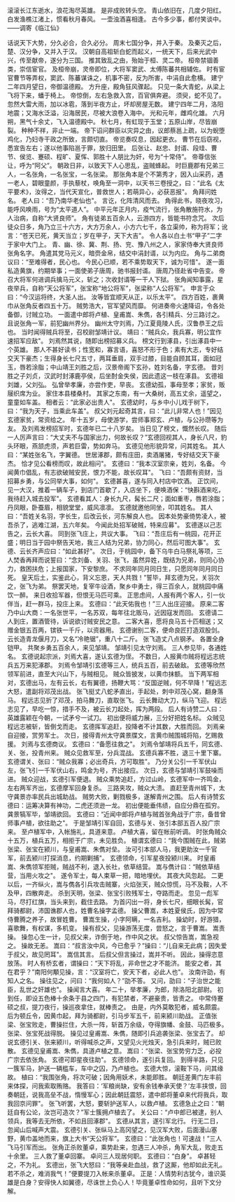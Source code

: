 滚滚长江东逝水，浪花淘尽英雄。
是非成败转头空。
青山依旧在，几度夕阳红。
白发渔樵江渚上，惯看秋月春风。
一壶浊酒喜相逢。
古今多少事，都付笑谈中。
——调寄《临江仙》

话说天下大势，分久必合，合久必分。
周末七国分争，并入于秦。
及秦灭之后，楚、汉分争，又并入于汉。
汉朝自高祖斩白蛇而起义，一统天下，后来光武中兴，传至献帝，遂分为三国。
推其致乱之由，殆始于桓、灵二帝。
桓帝禁锢善类，崇信宦官。
及桓帝崩，灵帝即位，大将军窦武、太傅陈蕃共相辅佐。
时有宦官曹节等弄权，窦武、陈蕃谋诛之，机事不密，反为所害，中涓自此愈横。
建宁二年四月望日，帝御温德殿。
方升座，殿角狂风骤起。
只见一条大青蛇，从梁上飞将下来，蟠于椅上。
帝惊倒，左右急救入宫，百官俱奔避。
须臾，蛇不见了。
忽然大雷大雨，加以冰雹，落到半夜方止，坏却房屋无数。
建宁四年二月，洛阳地震；又海水泛溢，沿海居民，尽被大浪卷入海中。
光和元年，雌鸡化雄。
六月朔，黑气十余丈，飞入温德殿中。
秋七月，有虹现于玉堂；五原山岸，尽皆崩裂。
种种不祥，非止一端。
帝下诏问群臣以灾异之由，议郎蔡邕上疏，以为蜺堕鸡化，乃妇寺干政之所致，言颇切直。
帝览奏叹息，因起更衣。
曹节在后窃视，悉宣告左右；遂以他事陷邕于罪，放归田里。
后张让、赵忠、封谞、段珪、曹节、侯览、蹇硕、程旷、夏恽、郭胜十人朋比为奸，号为“十常侍”。
帝尊信张让，呼为“阿父”。
朝政日非，以致天下人心思乱，盗贼蜂起。
时巨鹿郡有兄弟三人，一名张角，一名张宝，一名张梁。
那张角本是个不第秀才，因入山采药，遇一老人，碧眼童颜，手执藜杖，唤角至一洞中，以天书三卷授之，曰：“此名《太平要术》，汝得之，当代天宣化，普救世人；若萌异心，必获恶报"。
角拜问姓名。
老人曰：“吾乃南华老仙也"。
言讫，化阵清风而去。
角得此书，晓夜攻习，能呼风唤雨，号为“太平道人”。
中平元年正月内，疫气流行，张角散施符水，为人治病，自称“大贤良师”。
角有徒弟五百余人，云游四方，皆能书符念咒。
次后徒众日多，角乃立三十六方，大方万余人，小方六七千，各立渠帅，称为将军；讹言：“苍天已死，黄天当立；岁在甲子，天下大吉"。
令人各以白土书“甲子”二字于家中大门上。
青、幽、徐、冀、荆、扬、兖、豫八州之人，家家侍奉大贤良师张角名字。
角遣其党马元义，暗赍金帛，结交中涓封谞，以为内应。
角与二弟商议曰：“至难得者，民心也。
今民心已顺，若不乘势取天下，诚为可惜"。
遂一面私造黄旗，约期举事；一面使弟子唐周，驰书报封谞。
唐周乃径赴省中告变。
帝召大将军何进调兵擒马元义，斩之；次收封谞等一干人下狱。
张角闻知事露，星夜举兵，自称“天公将军”，张宝称“地公将军”，张梁称“人公将军”。
申言于众曰：“今汉运将终，大圣人出。
汝等皆宜顺天从正，以乐太平”。
四方百姓，裹黄巾从张角反者四五十万。
贼势浩大，官军望风而靡。
何进奏帝火速降诏，令各处备御，讨贼立功。
一面遣中郎将卢植、皇甫嵩、朱儁，各引精兵、分三路讨之。
且说张角一军，前犯幽州界分。
幽州太守刘焉，乃江夏竟陵人氏，汉鲁恭王之后也。
当时闻得贼兵将至，召校尉邹靖计议。
靖曰：“贼兵众，我兵寡，明公宜作速招军应敌"。
刘焉然其说，随即出榜招募义兵。
榜文行到涿县，引出涿县中一个英雄。
那人不甚好读书；性宽和，寡言语，喜怒不形于色；素有大志，专好结交天下豪杰；生得身长七尺五寸，两耳垂肩，双手过膝，目能自顾其耳，面如冠玉，唇若涂脂；中山靖王刘胜之后，汉景帝阁下玄孙，姓刘名备，字玄德。
昔刘胜之子刘贞，汉武时封涿鹿亭侯，后坐酎金失侯，因此遗这一枝在涿县。
玄德祖刘雄，父刘弘。
弘曾举孝廉，亦尝作吏，早丧。
玄德幼孤，事母至孝；家贫，贩屦织席为业。
家住本县楼桑村。
其家之东南，有一大桑树，高五丈余，遥望之，童童如车盖。
相者云：“此家必出贵人"。
玄德幼时，与乡中小儿戏于树下，曰：“我为天子，当乘此车盖"。
叔父刘元起奇其言，曰：“此儿非常人也！”因见玄德家贫，常资给之。
年十五岁，母使游学，尝师事郑玄、卢植，与公孙瓒等为友。
及刘焉发榜招军时，玄德年已二十八岁矣。
当日见了榜文，慨然长叹。
随后一人厉声言曰：“大丈夫不与国家出力，何故长叹？”玄德回视其人，身长八尺，豹头环眼，燕颔虎须，声若巨雷，势如奔马。
玄德见他形貌异常，问其姓名。
其人曰：“某姓张名飞，字翼德。
世居涿郡，颇有庄田，卖酒屠猪，专好结交天下豪杰。
恰才见公看榜而叹，故此相问"。
玄德曰：“我本汉室宗亲，姓刘，名备。
今闻黄巾倡乱，有志欲破贼安民，恨力不能，故长叹耳"。
飞曰：“吾颇有资财，当招募乡勇，与公同举大事，如何"。
玄德甚喜，遂与同入村店中饮酒。
正饮间，见一大汉，推着一辆车子，到店门首歇了，入店坐下，便唤酒保：“快斟酒来吃，我待赶入城去投军"。
玄德看其人：身长九尺，髯长二尺；面如重枣，唇若涂脂；丹凤眼，卧蚕眉，相貌堂堂，威风凛凛。
玄德就邀他同坐，叩其姓名。
其人曰：“吾姓关名羽，字长生，后改云长，河东解良人也。
因本处势豪倚势凌人，被吾杀了，逃难江湖，五六年矣。
今闻此处招军破贼，特来应募"。
玄德遂以己志告之，云长大喜。
同到张飞庄上，共议大事。
飞曰：“吾庄后有一桃园，花开正盛；明日当于园中祭告天地，我三人结为兄弟，协力同心，然后可图大事"。
玄德、云长齐声应曰：“如此甚好"。
次日，于桃园中，备下乌牛白马祭礼等项，三人焚香再拜而说誓曰：“念刘备、关羽、张飞，虽然异姓，既结为兄弟，则同心协力，救困扶危；上报国家，下安黎庶。
不求同年同月同日生，只愿同年同月同日死。
皇天后土，实鉴此心，背义忘恩，天人共戮！”誓毕，拜玄德为兄，关羽次之，张飞为弟。
祭罢天地，复宰牛设酒，聚乡中勇士，得三百余人，就桃园中痛饮一醉。
来日收拾军器，但恨无马匹可乘。
正思虑间，人报有两个客人，引一伙伴当，赶一群马，投庄上来。
玄德曰：“此天佑我也！”三人出庄迎接。
原来二客乃中山大商：一名张世平，一名苏双，每年往北贩马，近因寇发而回。
玄德请二人到庄，置酒管待，诉说欲讨贼安民之意。
二客大喜，愿将良马五十匹相送；又赠金银五百两，镔铁一千斤，以资器用。
玄德谢别二客，便命良匠打造双股剑。
云长造青龙偃月刀，又名“冷艳锯”，重八十二斤。
张飞造丈八点钢矛。
各置全身铠甲。
共聚乡勇五百余人，来见邹靖。
邹靖引见太守刘焉。
三人参见毕，各通姓名。
玄德说起宗派，刘焉大喜，遂认玄德为侄。
不数日，人报黄巾贼将程远志统兵五万来犯涿郡。
刘焉令邹靖引玄德等三人，统兵五百，前去破敌。
玄德等欣然领军前进，直至大兴山下，与贼相见。
贼众皆披发，以黄巾抹额。
当下两军相对，玄德出马，左有云长，右有翼德，扬鞭大骂：“反国逆贼，何不早降！”程远志大怒，遣副将邓茂出战。
张飞挺丈八蛇矛直出，手起处，刺中邓茂心窝，翻身落马。
程远志见折了邓茂，拍马舞刀，直取张飞。
云长舞动大刀，纵马飞迎。
程远志见了，早吃一惊，措手不及，被云长刀起处，挥为两段。
后人有诗赞二人曰：英雄露颖在今朝，一试矛兮一试刀。
初出便将威力展，三分好把姓名标。
众贼见程远志被斩，皆倒戈而走。
玄德挥军追赶，投降者不计其数，大胜而回。
刘焉亲自迎接，赏劳军士。
次日，接得青州太守龚景牒文，言黄巾贼围城将陷，乞赐救援。
刘焉与玄德商议。
玄德曰：“备愿往救之"。
刘焉令邹靖将兵五千，同玄德、关、张，投青州来。
贼众见救军至，分兵混战。
玄德兵寡不胜，退三十里下寨。
玄德谓关、张曰：“贼众我寡；必出奇兵，方可取胜"。
乃分关公引一千军伏山左，张飞引一千军伏山右，鸣金为号，齐出接应。
次日，玄德与邹靖引军鼓噪而进。
贼众迎战，玄德引军便退。
贼众乘势追赶，方过山岭，玄德军中一齐鸣金，左右两军齐出，玄德摩军回身复杀。
三路夹攻，贼众大溃。
直赶至青州城下，太守龚景亦率民兵出城助战。
贼势大败，剿戮极多，遂解青州之围。
后人有诗赞玄德曰：运筹决算有神功，二虎还须逊一龙。
初出便能垂伟绩，自应分鼎在孤穷。
龚景犒军毕，邹靖欲回。
玄德曰：“近闻中郎将卢植与贼首张角战于广宗，备昔曾师事卢植，欲往助之"。
于是邹靖引军自回，玄德与关、张引本部五百人投广宗来。
至卢植军中，入帐施礼，具道来意。
卢植大喜，留在帐前听调。
时张角贼众十五万，植兵五万，相拒于广宗，未见胜负。
植谓玄德曰：“我今围贼在此，贼弟张梁、张宝在颍川，与皇甫嵩、朱儁对垒。
汝可引本部人马，我更助汝一千官军，前去颍川打探消息，约期剿捕"。
玄德领命，引军星夜投颍川来。
时皇甫嵩、朱儁领军拒贼，贼战不利，退入长社，依草结营。
嵩与儁计曰：“贼依草结营，当用火攻之"。
遂令军士，每人束草一把，暗地埋伏。
其夜大风忽起。
二更以后，一齐纵火，嵩与儁各引兵攻击贼寨，火焰张天，贼众惊慌，马不及鞍，人不及甲，四散奔走。
杀到天明，张梁、张宝引败残军士，夺路而走。
忽见一彪军马，尽打红旗，当头来到，截住去路。
为首闪出一将，身长七尺，细眼长髯，官拜骑都尉，沛国谯郡人也，姓曹名操字孟德。
操父曹嵩，本姓夏侯氏，因为中常侍曹腾之养子，故冒姓曹。
曹嵩生操，小字阿瞒，一名吉利。
操幼时，好游猎，喜歌舞，有权谋，多机变。
操有叔父，见操游荡无度，尝怒之，言于曹嵩。
嵩责操。
操忽心生一计，见叔父来，诈倒于地，作中风之状。
叔父惊告嵩，嵩急视之。
操故无恙。
嵩曰：“叔言汝中风，今已愈乎？”操曰：“儿自来无此病；因失爱于叔父，故见罔耳"。
嵩信其言。
后叔父但言操过，嵩并不听。
因此，操得恣意放荡。
时人有桥玄者，谓操曰：“天下将乱，非命世之才不能济。
能安之者，其在君乎？”南阳何顒见操，言：“汉室将亡，安天下者，必此人也"。
汝南许劭，有知人之名。
操往见之，问曰：“我何如人？”劭不答。
又问，劭曰：“子治世之能臣，乱世之奸雄也"。
操闻言大喜。
年二十，举孝廉，为郎，除洛阳北部尉。
初到任，即设五色棒十余条于县之四门，有犯禁者，不避豪贵，皆责之。
中常侍蹇硕之叔，提刀夜行，操巡夜拿住，就棒责之。
由是，内外莫敢犯者，威名颇震。
后为顿丘令，因黄巾起，拜为骑都尉，引马步军五千，前来颍川助战。
正值张梁、张宝败走，曹操拦住，大杀一阵，斩首万余级，夺得旗幡、金鼓、马匹极多。
张梁、张宝死战得脱。
操见过皇甫嵩、朱儁，随即引兵追袭张梁、张宝去了。
却说玄德引关、张来颍川，听得喊杀之声，又望见火光烛天，急引兵来时，贼已败散。
玄德见皇甫嵩、朱儁，具道卢植之意。
嵩曰：“张梁、张宝势穷力乏，必投广宗去依张角。
玄德可即星夜往助"。
玄德领命，遂引兵复回。
到得半路，只见一簇军马，护送一辆槛车，车中之囚，乃卢植也。
玄德大惊，滚鞍下马，问其缘故。
植曰：“我围张角，将次可破；因角用妖术，未能即胜。
朝廷差黄门左丰前来体探，问我索取贿赂。
我答曰：‘军粮尚缺，安有余钱奉承天使？’左丰挟恨，回奏朝廷，说我高垒不战，惰慢军心；因此朝廷震怒，遣中郎将董卓来代将我兵，取我回京问罪"。
张飞听罢，大怒，要斩护送军人，以救卢植。
玄德急止之曰：“朝廷自有公论，汝岂可造次？”军士簇拥卢植去了。
关公曰：“卢中郎已被逮，别人领兵，我等去无所依，不如且回涿郡"。
玄德从其言，遂引军北行。
行无二日，忽闻山后喊声大震。
玄德引关、张纵马上高冈望之，见汉军大败，后面漫山塞野，黄巾盖地而来，旗上大书“天公将军”。
玄德曰：“此张角也！可速战！”三人飞马引军而出。
张角正杀败董卓，乘势赴来，忽遇三人冲杀，角军大乱，败走五十余里。
三人救了董卓回寨。
卓问三人现居何职。
玄德曰：“白身"。
卓甚轻之，不为礼。
玄德出，张飞大怒曰：“我等亲赴血战，救了这厮，他却如此无礼。
若不杀之，难消我气！”便要提刀入帐来杀董卓。
正是：人情势利古犹今，谁识英雄是白身？安得快人如翼德，尽诛世上负心人！毕竟董卓性命如何，且听下文分解。
